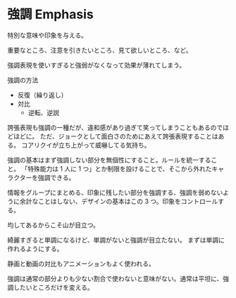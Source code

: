# 強調 Emphasis

特別な意味や印象を与える。

重要なところ、注意を引きたいところ、見て欲しいところ、など。

強調表現を使いすぎると強弱がなくなって効果が薄れてしまう。

強調の方法

- 反復（繰り返し）
- 対比
  - 逆転、逆説

誇張表現も強調の一種だが、違和感があり過ぎて笑ってしまうこともあるのでほどほどに。
ただ、ジョークとして面白さのためにあえて誇張表現することはある。
コアリクイが立ち上がって威嚇してる気持ち。

強調の基本はまず強調しない部分を無個性にすること。ルールを統一すること。
「特殊能力は 1 人に 1 つ」とか制限を設けることで、そこから外れたキャラクターを強調できる。

情報をグループにまとめる、印象に残したい部分を強調する、強調を弱めないように余計なことはしない、デザインの基本はこの 3 つ。印象をコントロールする。

均してあるからこそ山が目立つ。

綺麗すぎると単調になるけど、単調がないと強調が目立たない。
まずは単調に作れるようにする。

静画と動画の対比もアニメーションもよく使われる。

強調は通常の部分よりも少ない割合で使わないと意味がない。通常は平坦に、強調したいところだけを変える。
